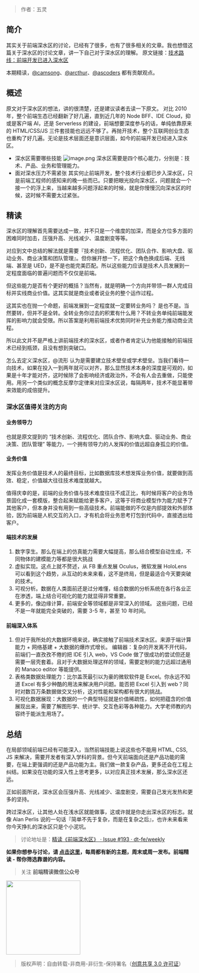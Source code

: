 > 作者：五灵

## 简介

其实关于前端深水区的讨论，已经有了很多，也有了很多相关的文章。我也想借这篇关于深水区的讨论文章，讲一下自己对于深水区的理解。
原文链接：[技术路线：前端开发已进入深水区](https://www.yuque.com/sxc/front/kvokg4)

本期精读，[@camsong](https://github.com/camsong)、[@arcthur](https://github.com/arcthur)、[@ascoders](https://github.com/ascoders) 都有贡献观点。

## 概述

原文对于深水区的想法，讲的很清楚，还是建议读者去读一下原文。
对比 2010 年，整个前端生态已经翻新了好几遍，直到近几年的 Node BFF、IDE Cloud，抑或是客户端 AI，还是 Serverless 的建设，前端想要深度参与的话，单纯依靠原来的 HTML/CSS/JS 三件套技能也远远不够了。再抛开技术，整个互联网创业生态也重构了好几遍。无论是技术层面还是意识层面，如今的前端开发已经进入深水区。

- 深水区需要哪些技能
![image.png](https://img.alicdn.com/tfs/TB1oovQe8r0gK0jSZFnXXbRRXXa-1832-1032.png)
深水区需要是四个核心能力，分别是：技术、产品、业务和管理能力。
- 面对深水压力不需紧张
其实何止前端开发，整个技术行业都已步入深水区，只是前端工程师的感知来的晚一些而已。只要把眼光投向深水区，问题就会一个接一个的浮上来，当越来越多问题浮起来的时候，就是你慢慢沉向深水区的时候，这时候不需要太过紧张。

## 精读

深水区的理解首先需要达成一致，并不只是一个维度的加深，而是全方位多方面的困难同时加击，压强升高、光线减少、温度剧变等等。

对应到文中总结的解法就是需要『技术创新、流程优化、团队合作、影响大盘、驱动业务、商业决策和团队管理』。但你展开想一下，把这个角色换成后端、无线端、甚至是 UED，是不是也能完美匹配。所以这些能力应该是技术人员发展到一定程度面临的普遍问题而不仅仅是前端。

但这些能力是否有个更好的概括？当然有，就是明确一个方向并带领一群人完成目标并实线商业价值。这其实就是商业或者说业务的整个运作过程。

这其实也在抛一个命题，前端发展到一定程度就一定要转业务吗？
是也不是。当然要转，但并不是全转。全转业务你过去的积累有什么用？不转业务单纯前端能发挥的影响力就会受限。所以答案是利用前端技术优势同时补充业务能力推动商业流程。

所以此文并不是严格上讲前端技术的深水区，或者作者肯定认为他能接触的前端技术已经到瓶颈，且没有想到突破口。

怎么去定义深水区，@流形 认为是需要建立技术壁垒或学术壁垒。当我们看待一向技术，如果在投入一到两年就可以对齐，那么显然技术本身的深度是可观的，如果是十年才能对齐，这时候除了会影响经济或政治外，不会有人会去重做，只能使用。用另一个类似的概念反摩尔定律来对应深水区说，每隔两年，技术不能显著带来效能的成倍提升。

### 深水区值得关注的方向

#### 业务领导力

也就是原文提到的 “技术创新、流程优化、团队合作、影响大盘、驱动业务、商业决策、团队管理” 等能力，一个拥有领导力的人发挥的价值远超自身孤立的价值。

#### 业务价值

发挥业务价值是技术人的最终目标，比如数据库技术想发挥业务价值，就要做到高效、稳定，价值越大往往技术难度就越大。

值得庆幸的是，前端的业务价值与技术难度往往不成正比，有时候将客户的业务场景固化成一套模版，整合起来赋能给更多客户，这等于将商业模型作为能力赋予了其他客户，但本身并没有用到一些高级技术。前端能做的不仅是内部提效和外部体验，因为前端是人机交互的入口，才有机会将业务思考打包到代码中，直接透出给客户。

#### 端技术的发展

1. 数字孪生。那么在端上的仿真能力需要大幅提高，那么结合模型自动生成，不同物体的建模能力等都是很大挑战
2. 虚拟实现。这点上就不赘述，从 FB 重点发展 Oculus，微软发展 HoloLens 可以看到这个趋势，从互动的未来来看，这不是终局，但是最适合今天要突破的技术。
3. 可视分析。数据在人类面前还是过分难懂，结合数据的分析系统在各行各业正在渗透，端上结合可视化的能力就显得非常重要。
4. 更多的，像边缘计算，前端安全等领域都是非常深入的领域。
这些问题，已经不是一年就能完全突破的，需要 3-5 年，甚至 10 年时间。

#### 前端深入体系

1. 但对于我所处的大数据环境来说，确实接触了前端技术深水区。来源于端计算能力 + 网络基建 + 大数据的爆炸式增长。
编辑器：复杂的开发离不开代码，前端们一直孜孜不倦的把 IDE 引入 web，VS Code 做了很成功的尝试但还是需要一层壳套着。且对于大数据处理这样的领域，需要定制的能力远超过通用的 Manaco editor 等能提供。
2. 表格类数据处理能力：比尔盖茨最引以为豪的微软软件是 Excel。你永远不知道 Excel 有多少种酷的用法来解决用户问题。能否把 Excel 引入到 web？同时对数百万条数据做交叉分析，这对性能和架构都有很大的挑战。
3. 可视化数据展现：大数据的一个典型特征就是价值稀疏性，如何把蕴含的价值展现出来，需要了解图形学、统计学、交互色彩等各种能力。大学老师教的内容终于能派生用场了。

## 总结

在局部领域前端已经有可能深入，当然前端技能上说这些也不能用 HTML, CSS, JS 来解决，需要开发者有深入学科的背景。但今天前端面向还是产品功能的需要，在端上更强调的还是产品功能为主。我们做一款复杂产品，更多还会在工程上纠结。如果没在功能的深入性上思考更多，以对应真正技术发展，那么深水区还远。

正如前面所说，深水区会压强升高、光线减少、温度剧变，需要自己发光发热和更多的坚持。

跨过深水区，让其他人处在浅水区就能做事，这或许就是你走出深水区的标志。就像 Alan Perlis 说的一句话『简单不先于复杂，而是在复杂之后』，也许未来看来你今天挣扎的深水区只是个小泥坑。

> 讨论地址是：[精读《前端深水区》 · Issue #193 · dt-fe/weekly](https://github.com/dt-fe/weekly/issues/193)

**如果你想参与讨论，请 [点击这里](https://github.com/dt-fe/weekly)，每周都有新的主题，周末或周一发布。前端精读 - 帮你筛选靠谱的内容。**

> 关注 **前端精读微信公众号**

<img width=200 src="https://img.alicdn.com/tfs/TB165W0MCzqK1RjSZFLXXcn2XXa-258-258.jpg">

> 版权声明：自由转载-非商用-非衍生-保持署名（[创意共享 3.0 许可证](https://creativecommons.org/licenses/by-nc-nd/3.0/deed.zh)）
